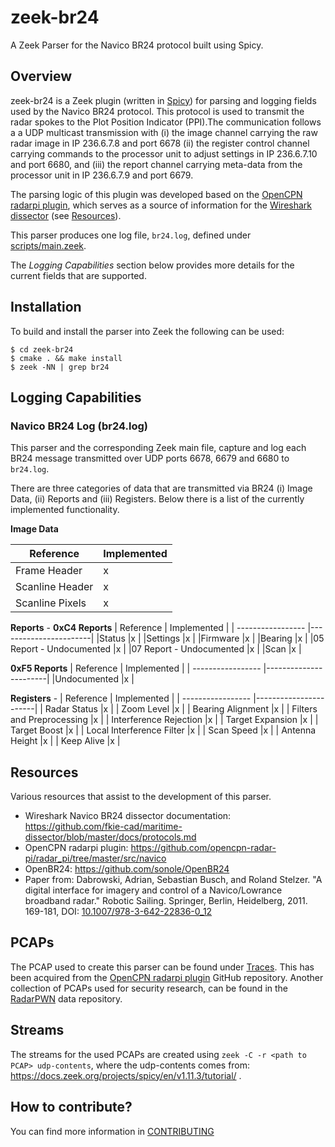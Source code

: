 # zeek-br24
A Zeek Parser for the Navico BR24 protocol built using Spicy. 

## Overview

zeek-br24 is a Zeek plugin (written in [Spicy](https://docs.zeek.org/projects/spicy/en/latest/)) for parsing and logging fields used by the Navico BR24 protocol. This protocol is used to transmit the radar spokes to the Plot Position Indicator (PPI).The communication follows a a UDP multicast transmission with (i) the image channel carrying the raw radar image in IP 236.6.7.8 and port 6678 (ii) the register control channel carrying commands to the processor unit to adjust settings in IP 236.6.7.10 and port 6680, and (iii) the report channel carrying meta-data from the processor unit in IP 236.6.7.9 and port 6679.

The parsing logic of this plugin was developed based on the [OpenCPN radarpi plugin](https://github.com/opencpn-radar-pi/radar_pi/tree/master/src/navico), which serves as a source of information for the [Wireshark dissector](README.md) (see [Resources](#resources)).

This parser produces one log file, `br24.log`, defined under [scripts/main.zeek](./scripts/main.zeek).

The *Logging Capabilities* section below provides more details for the current fields that are supported.

## Installation

To build and install the parser into Zeek the following can be used:

```
$ cd zeek-br24
$ cmake . && make install
$ zeek -NN | grep br24
```

## Logging Capabilities

### Navico BR24 Log (br24.log)

This parser and the corresponding Zeek main file, capture and log each BR24 message transmitted over UDP ports 6678, 6679 and 6680 to `br24.log`.

There are three categories of data that are transmitted via BR24 (i) Image Data, (ii) Reports and (iii) Registers. Below there is a list of the currently implemented functionality.


**Image Data**

| Reference         | Implemented           |
| ----------------- |-----------------------|
|Frame Header       |x                      |
|Scanline Header    |x                      |
|Scanline Pixels    |x                      |

**Reports** -
**0xC4 Reports**
| Reference         | Implemented           |
| ----------------- |-----------------------|
|Status             |x                      |
|Settings           |x                      |
|Firmware           |x                      |
|Bearing            |x                      |
|05 Report - Undocumented            |x     |
|07 Report - Undocumented            |x     |
|Scan               |x                      |

**0xF5 Reports**
| Reference         | Implemented           |
| ----------------- |-----------------------|
|Undocumented       |x                      |


**Registers** -
| Reference         | Implemented           |
| ----------------- |-----------------------|
| Radar Status      |x                      |
| Zoom Level        |x                      |
| Bearing Alignment |x                      |
| Filters and Preprocessing        |x       |
| Interference Rejection        |x          |
| Target Expansion        |x                |
| Target Boost            |x                |
| Local Interference Filter            |x   |
| Scan Speed        |x                      |
| Antenna Height    |x                      |
| Keep Alive        |x                      |

## Resources

Various resources that assist to the development of this parser.

* Wireshark Navico BR24 dissector documentation: https://github.com/fkie-cad/maritime-dissector/blob/master/docs/protocols.md 
* OpenCPN radarpi plugin: https://github.com/opencpn-radar-pi/radar_pi/tree/master/src/navico
* OpenBR24: https://github.com/sonole/OpenBR24
* Paper from: Dabrowski, Adrian, Sebastian Busch, and Roland Stelzer. "A digital interface for imagery and control of a Navico/Lowrance broadband radar." Robotic Sailing. Springer, Berlin, Heidelberg, 2011. 169-181, DOI: [10.1007/978-3-642-22836-0_12](https://www.researchgate.net/publication/226363952_A_Digital_Interface_for_Imagery_and_Control_of_a_NavicoLowrance_Broadband_Radar)


## PCAPs

The PCAP used to create this parser can be found under [Traces](./testing/Traces/). This has been acquired from the [OpenCPN radarpi plugin](https://github.com/opencpn-radar-pi/radar_pi/tree/master/example) GitHub repository. Another collection of PCAPs used for security research, can be found in the [RadarPWN](https://doi.org/10.5281/zenodo.7188636) data repository.

## Streams

The streams for the used PCAPs are created using ``zeek -C -r <path to PCAP> udp-contents``, where the udp-contents comes from: https://docs.zeek.org/projects/spicy/en/v1.11.3/tutorial/ .

## How to contribute?

You can find more information in [CONTRIBUTING](./CONTRIBUTING.md)
